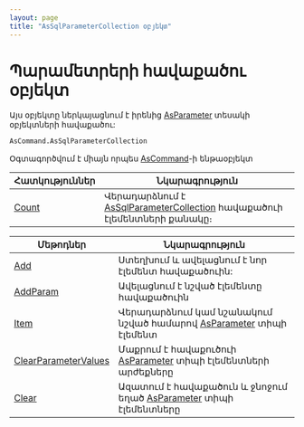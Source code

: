 ```yaml
---
layout: page
title: "AsSqlParameterCollection օբյեկտ"
---
```




# Պարամետրերի հավաքածու օբյեկտ 
Այս օբյեկտը ներկայացնում է իրենից [AsParameter](AsSqlParameter.md) տեսակի օբյեկտների հավաքածու:

``` vb
AsCommand.AsSqlParameterCollection 
```
Օգտագործվում է միայն որպես [AsCommand](AsSqlCommand.md)-ի ենթաօբյեկտ

| Հատկություններ | Նկարագրություն |
|--|--|
| [Count](AsSqlParameterCollection/Count.md) | Վերադարձնում է [AsSqlParameterCollection](AsSqlParameterCollection.md)  հավաքածուի էլեմենտների քանակը։ |

| Մեթոդներ | Նկարագրություն |
|--|--|
| [Add](AsSqlParameterCollection/Add.md) | Ստեղխում և ավելացնում է նոր էլեմենտ հավաքածուին: |
| [AddParam](AsSqlParameterCollection/AddParam.md) | Ավելացնում է նշված էլեմենտը հավաքածուին |
| [Item](AsSqlParameterCollection/Item.md) | Վերադարձնում կամ նշանակում նշված համարով [AsParameter](AsSqlParameter.md) տիպի էլեմենտ |
| [ClearParameterValues](AsSqlParameterCollection/ClearParameterValues.md) | Մաքրում է հավաքուծուի [AsParameter](AsSqlParameter.md) տիպի էլեմենտների արժեքները |
| [Clear](AsSqlParameterCollection/Clear.md) | Ազատում է հավաքածուն և ջնոջում եղած [AsParameter](AsSqlParameter.md) տիպի էլեմենտները |



